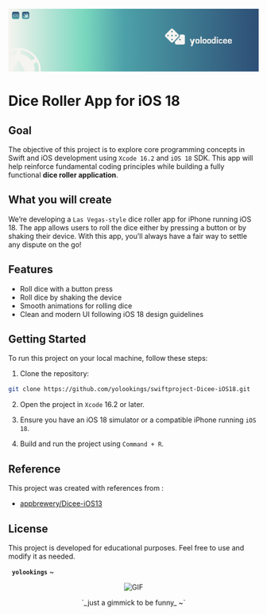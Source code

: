 ![Yoloo Banner](Documentation/banner-yoloo.png)

# Dice Roller App for iOS 18

## Goal

The objective of this project is to explore core programming concepts in Swift and iOS development using `Xcode 16.2` and `iOS 18` SDK. This app will help reinforce fundamental coding principles while building a fully functional **dice roller application**.

## What you will create

We’re developing a `Las Vegas-style` dice roller app for iPhone running iOS 18. The app allows users to roll the dice either by pressing a button or by shaking their device. With this app, you’ll always have a fair way to settle any dispute on the go!

## Features

- Roll dice with a button press
- Roll dice by shaking the device
- Smooth animations for rolling dice
- Clean and modern UI following iOS 18 design guidelines

## Getting Started

To run this project on your local machine, follow these steps:

1. Clone the repository:

```bash
git clone https://github.com/yolookings/swiftproject-Dicee-iOS18.git
```

2. Open the project in `Xcode` 16.2 or later.

3. Ensure you have an iOS 18 simulator or a compatible iPhone running `iOS 18`.

4. Build and run the project using `Command + R`.

## Reference

This project was created with references from :

- <a href="https://github.com/appbrewery/Dicee-iOS13" target="_blank">appbrewery/Dicee-iOS13</a>

## License

This project is developed for educational purposes. Feel free to use and modify it as needed.

**` yolookings`** ~

<p align="center">
  <img width="200" height="150" alt="GIF" src="https://media.giphy.com/media/7AwjitZen8KoGGmpmA/giphy.gif?cid=790b7611tcwofaqu8a5g2uj0ziyxtzg06aenjqwzqhad1jfg&ep=v1_gifs_search&rid=giphy.gif&ct=g">
</p>

<p align="center">`_just a gimmick to be funny_ ~`</p>
